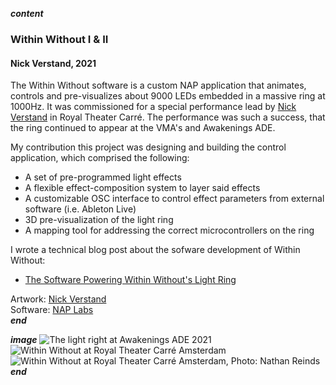 ___content___
### Within Without I & II
#### Nick Verstand, 2021

The Within Without software is a custom NAP application that animates, controls and pre-visualizes about 9000 LEDs embedded in a massive ring at 1000Hz. It was commissioned for a special performance lead by [Nick Verstand](https://nickverstand.com) in Royal Theater Carré. The performance was such a success, that the ring continued to appear at the VMA's and Awakenings ADE.

My contribution this project was designing and building the control application, which comprised the following:

- A set of pre-programmed light effects
- A flexible effect-composition system to layer said effects
- A customizable OSC interface to control effect parameters from external software (i.e. Ableton Live)
- 3D pre-visualization of the light ring
- A mapping tool for addressing the correct microcontrollers on the ring

I wrote a technical blog post about the sofware development of Within Without:  
- [The Software Powering Within Without's Light Ring](https://blog.nap-framework.tech/d5/d6f/md_articles_003_within_without)  

Artwork: [Nick Verstand](https://nickverstand.com)  
Software: [NAP Labs](https://nap-labs.tech)  
___end___

___image___
![The light right at Awakenings ADE 2021](../images/wiwo_awakenings.gif)
![Within Without at Royal Theater Carré Amsterdam](../images/wiwo_02.jpg)
![Within Without at Royal Theater Carré Amsterdam, Photo: Nathan Reinds](../images/wiwo_01.jpg)
___end___
